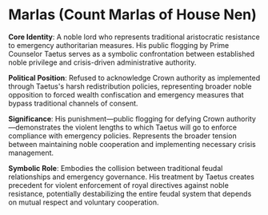 # Marlas (Count Marlas of House Nen)

**Core Identity**: A noble lord who represents traditional aristocratic resistance to emergency authoritarian measures. His public flogging by Prime Counselor Taetus serves as a symbolic confrontation between established noble privilege and crisis-driven administrative authority.

**Political Position**: Refused to acknowledge Crown authority as implemented through Taetus's harsh redistribution policies, representing broader noble opposition to forced wealth confiscation and emergency measures that bypass traditional channels of consent.

**Significance**: His punishment—public flogging for defying Crown authority—demonstrates the violent lengths to which Taetus will go to enforce compliance with emergency policies. Represents the broader tension between maintaining noble cooperation and implementing necessary crisis management.

**Symbolic Role**: Embodies the collision between traditional feudal relationships and emergency governance. His treatment by Taetus creates precedent for violent enforcement of royal directives against noble resistance, potentially destabilizing the entire feudal system that depends on mutual respect and voluntary cooperation.
